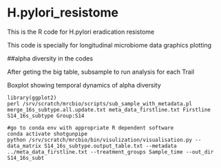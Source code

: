 # H.pylori_resistome
This is the R code for H.pylori eradication resistome

This code is specially for longitudinal microbiome data graphics plotting

##alpha diversity in the codes

After geting the big table, subsample to run analysis for each Trail

Boxplot showing temporal dynamics of alpha diversity

```
library(ggplot2)
perl /srv/scratch/mrcbio/scripts/sub_sample_with_metadata.pl merge_16s_subtype.all.update.txt meta_data_firstline.txt Firstline S14_16s_subtype Group:S14

#go to conda env with appropriate R dependent software
conda activate shotgunpipe
python /srv/scratch/mrcbio/bin/visulization/visualisation.py --data_matrix S14_16s_subtype.output_table.txt --metadata ../meta_data_firstline.txt --treatment_groups Sample_time --out_dir S14_16s_subt


```



